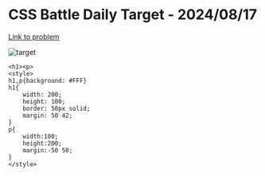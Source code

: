 # CSS Battle Daily Target - 2024/08/17

[Link to problem](https://cssbattle.dev/play/acUK2UGNxpVOXAaVnq5i)

![target](https://firebasestorage.googleapis.com/v0/b/cssbattleapp.appspot.com/o/user%2Fe6YbeBahWNPT7VpE2rE2p85byxa2%2Ftargets%2Ftarget_kToftlZ.png?alt=media)


```
<h1><p>
<style>
h1,p{background: #FFF}
h1{
    width: 200;
    height: 100;
    border: 50px solid;
    margin: 50 42;
}
p{
    width:100;
    height:200;
    margin:-50 50;
}
</style>
```

